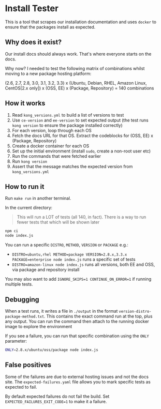 # Install Tester

This is a tool that scrapes our installation documentation and uses `docker` to ensure that the packages install as expected.

## Why does it exist?

Our install docs should always work. That's where everyone starts on the docs.

Why now? I needed to test the following matrix of combinations whilst moving to a new package hosting platform:

(2.6, 2.7, 2.8, 3.0, 3.1, 3.2, 3.3) x (Ubuntu, Debian, RHEL, Amazon Linux, CentOS[2.x only]) x (OSS, EE) x (Package, Repository) = 140 combinations

## How it works

1. Read `kong_versions.yml` to build a list of versions to test
2. Use `ce-version` and `ee-version` to set expected output (the test runs `kong version` to ensure the package installed correctly)
3. For each version, loop through each OS
4. Fetch the docs URL for that OS. Extract the codeblocks for (OSS, EE) x (Package, Repository)
5. Create a docker container for each OS
6. Set up the initial environment (install `sudo`, create a non-root user etc)
7. Run the commands that were fetched earlier
8. Run `kong version`
9. Assert that the message matches the expected version from `kong_versions.yml`

## How to run it

Run `make run` in another terminal.

In the current directory:

> This will run a LOT of tests (all 140, in fact). There is a way to run fewer tests that which will be shown later

```bash
npm ci
node index.js
```

You can run a specific `DISTRO`, `METHOD`, `VERSION` or `PACKAGE` e.g.:

* `DISTRO=ubuntu,rhel METHOD=package VERSION=2.8.x,3.3.x PACKAGE=enterprise node index.js` runs a specific set of tests
* `DISTRO=amazon-linux node index.js` runs all versions, both EE and OSS, via package and repository install

You may also want to add `IGNORE_SKIPS=1 CONTINUE_ON_ERROR=1` if running multiple tests.

## Debugging

When a test runs, it writes a file in `./output` in the format `version-distro-package-method.txt`. This contains the exact command run at the top, plus any output. You can run the command then attach to the running docker image to explore the environment

If you see a failure, you can run that specific combination using the `ONLY` parameter:

```bash
ONLY=2.8.x/ubuntu/oss/package node index.js
```

## False positives

Some of the failures are due to external hosting issues and not the docs site. The `expected-failures.yaml` file allows you to mark specific tests as expected to fail. 

By default expected failures do not fail the build. Set `EXPECTED_FAILURES_EXIT_CODE=1` to make it a failure.